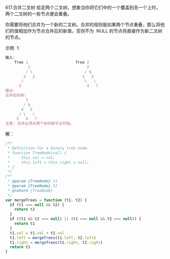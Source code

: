617.合并二叉树
给定两个二叉树，想象当你将它们中的一个覆盖到另一个上时，两个二叉树的一些节点便会重叠。

你需要将他们合并为一个新的二叉树。合并的规则是如果两个节点重叠，那么将他们的值相加作为节点合并后的新值，否则不为  NULL 的节点将直接作为新二叉树的节点。

示例  1:

```js
输入:
	Tree 1                     Tree 2
          1                         2
         / \                       / \
        3   2                     1   3
       /                           \   \
      5                             4   7
输出:
合并后的树:
	     3
	    / \
	   4   5
	  / \   \
	 5   4   7
注意: 合并必须从两个树的根节点开始。
```

解：

```js
/**
 * Definition for a binary tree node.
 * function TreeNode(val) {
 *     this.val = val;
 *     this.left = this.right = null;
 * }
 */
/**
 * @param {TreeNode} t1
 * @param {TreeNode} t2
 * @return {TreeNode}
 */
var mergeTrees = function (t1, t2) {
  if (t1 === null && t2) {
    return t2
  }
  if ((t1 && t2 === null) || (t1 === null && t2 === null)) {
    return t1
  }
  t1.val = t1.val + t2.val
  t1.left = mergeTrees(t1.left, t2.left)
  t1.right = mergeTrees(t1.right, t2.right)
  return t1
}
```
